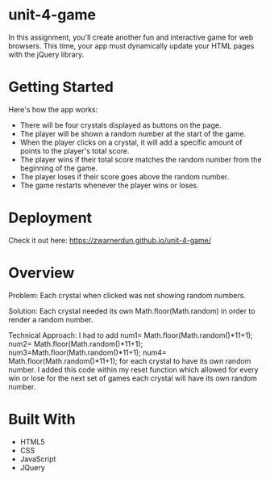 # unit-4-game
In this assignment, you'll create another fun and interactive game for web browsers. This time, your app must dynamically update your HTML pages with the jQuery library.

# Getting Started
Here's how the app works:
* There will be four crystals displayed as buttons on the page.
* The player will be shown a random number at the start of the game.
* When the player clicks on a crystal, it will add a specific amount of points to the player's total score.
* The player wins if their total score matches the random number from the beginning of the game.
* The player loses if their score goes above the random number.
* The game restarts whenever the player wins or loses.

# Deployment
Check it out here: https://zwarnerdun.github.io/unit-4-game/

# Overview
Problem: Each crystal when clicked was not showing random numbers.

Solution: Each crystal needed its own Math.floor(Math.random) in order to render a random number.

Technical Approach: I had to add num1= Math.floor(Math.random()*11+1); num2= Math.floor(Math.random()*11+1); num3=Math.floor(Math.random()*11+1); num4= Math.floor(Math.random()*11+1); for each crystal to have its own random number. I added this code within my reset function which allowed for every win or lose for the next set of games each crystal will have its own random number. 

# Built With
* HTML5
* CSS
* JavaScript
* JQuery

